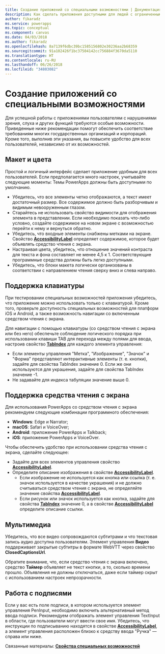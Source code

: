 ```yaml
---
title: Создание приложений со специальными возможностями | Документация Майкрософт
description: Как сделать приложения доступными для людей с ограниченными возможностями
author: fikaradz
ms.service: powerapps
ms.topic: conceptual
ms.component: canvas
ms.date: 04/03/2018
ms.author: fikaradz
ms.openlocfilehash: 8a7139f6dbc39bc1585156802e30236aa2b68359
ms.sourcegitcommit: 91a102426f1bc37504142cc756884f3670da5110
ms.translationtype: HT
ms.contentlocale: ru-RU
ms.lasthandoff: 06/26/2018
ms.locfileid: "34803082"
---
```

# <a name="create-accessible-apps"></a>Создание приложений со специальными возможностями
Для успешной работы с приложениями пользователям с нарушениями зрения, слуха и других функций требуются особые возможности.  Приведенные ниже рекомендации помогут обеспечить соответствие требованиям многих государственных организаций и корпораций. Кроме того, выполнив эти указания, вы повысите удобство для всех пользователей, независимо от их возможностей.

## <a name="layout-and-color"></a>Макет и цвета
Простой и логичный интерфейс сделает приложение удобным для всех пользователей.  Если предполагается много настроек, учитывайте следующие моменты:  Темы PowerApps должны быть доступными по умолчанию.
- Убедитесь, что все элементы четко отображаются, а текст имеет достаточный размер.  Все содержимое должно быть разборчивым и видимым невооруженным глазом.
- Старайтесь не использовать свойство видимости для отображения элемента в представлении.  Если необходимо показать что-либо условно, создайте содержимое на новом экране с возможностью перейти к нему и вернуться обратно.
- Убедитесь, что входные элементы снабжены метками на экране. Свойство **[AccessibilityLabel](controls/properties-accessibility.md)** определяет содержимое, которое будет объявлять средство чтения с экрана.
- Настраивая цвета, убедитесь, что отношение значений контраста для текста и фона составляет не менее 4,5 к 1.  Соответствующие программные средства должны быть легко доступными.
- Убедитесь, что блоки макета логически организованы в соответствии с направлением чтения сверху вниз и слева направо.


## <a name="keyboard-support"></a>Поддержка клавиатуры
При тестировании специальных возможностей приложения убедитесь, что приложение можно использовать только с клавиатурой. Кроме того, проверьте доступность специальных возможностей для платформ iOS и Android, а также возможность навигации со включенным средством чтения с экрана.

Для навигации с помощью клавиатуры (со средством чтения с экрана или без него) обеспечьте соблюдение логического порядка при использовании клавиши TAB для перехода между полями для ввода, настроив свойство **[TabIndex](controls/properties-accessibility.md)** для каждого элемента управления:
- Если элементы управления "Метка", "Изображение", "Значок" и "Форма" представляют интерактивные элементы (т. е. кнопки), задайте для свойства TabIndex значение 0. Если же они используются для украшения, задайте для свойства TabIndex значение -1.
- Не задавайте для индекса табуляции значение выше 0.

## <a name="screen-reader-support"></a>Поддержка средства чтения с экрана
Для использования PowerApps со средством чтения с экрана рекомендуем следующие комбинации программного обеспечения:

- **Windows**: Edge и Narrator;
- **macOS**: Safari и VoiceOver;
- **Android**: приложение PowerApps и Talkback;
- **iOS**: приложение PowerApps и VoiceOver.

Чтобы обеспечить удобство при использовании средства чтения с экрана, сделайте следующее:

- Задайте для всех элементов управления свойство **[AccessibilityLabel](controls/properties-accessibility.md)**.
- Определите описание изображения в свойстве **[AccessibilityLabel](controls/properties-accessibility.md)**.
  - Если изображение не используется как кнопка или ссылка (т. е. значок используется в качестве украшения) и не должно считываться средством чтения с экрана, не определяйте значение свойства **[AccessibilityLabel](controls/properties-accessibility.md)**.
  - Если рисунок или значок используется как кнопка, задайте для свойства **[TabIndex](controls/properties-accessibility.md)** значение 0, а в свойстве **[AccessibilityLabel](controls/properties-accessibility.md)** определите описание ссылки.


## <a name="multimedia"></a>Мультимедиа
Убедитесь, что все видео сопровождаются субтитрами и что текстовая запись аудио доступна пользователям.  Элемент управления **Видео** поддерживает закрытые субтитры в формате WebVTT через свойство **ClosedCaptionsUrl**.

Обратите внимание, что, если средство чтения с экрана включено, средство **Таймер** объявляет не текст кнопки, а то, сколько времени прошло.  Объявления не должны отключаться, даже если таймер скрыт с использованием настроек непрозрачности.

## <a name="working-with-signatures"></a>Работа с подписями
Если у вас есть поле подписи, в котором используется элемент управления PenInput, необходимо включить альтернативный метод ввода подписи.  Рекомендуем отображать элемент управления TextInput в области, где пользователи могут ввести свое имя.  Убедитесь, что инструкции по подписыванию находятся в свойстве **[AccessibilityLabel](controls/properties-accessibility.md)**, а элемент управления расположен близко к средству ввода "Ручка" — справа или ниже.



Связанные материалы: **[Свойства специальных возможностей](controls/properties-accessibility.md)**
